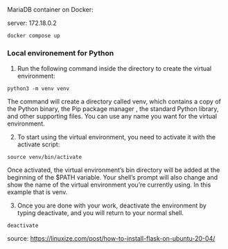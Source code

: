 ##

MariaDB container on Docker:

server: 172.18.0.2

`docker compose up`

### Local environement for Python

1) Run the following command inside the directory to create the virtual environment:

`python3 -m venv venv`

The command will create a directory called venv, which contains a copy of the Python binary, the Pip package manager , the standard Python library, and other supporting files. You can use any name you want for the virtual environment.

2) To start using the virtual environment, you need to activate it with the activate script:

`source venv/bin/activate`

Once activated, the virtual environment’s bin directory will be added at the beginning of the $PATH variable. Your shell’s prompt will also change and show the name of the virtual environment you’re currently using. In this example that is venv.

3) Once you are done with your work, deactivate the environment by typing deactivate, and you will return to your normal shell.

`deactivate`

source: https://linuxize.com/post/how-to-install-flask-on-ubuntu-20-04/